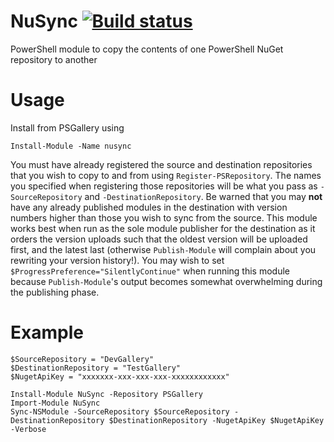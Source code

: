 # NuSync [![Build status](https://ci.appveyor.com/api/projects/status/epyk14bccann3838/branch/master?svg=true)](https://ci.appveyor.com/project/Sam-Martin/nusync/branch/master)

PowerShell module to copy the contents of one PowerShell NuGet repository to another
# Usage
Install from PSGallery using
```
Install-Module -Name nusync
```
You must have already registered the source and destination repositories that you wish to copy to and from using `Register-PSRepository`.
The names you specified when registering those repositories will be what you pass as `-SourceRepository` and `-DestinationRepository`.
Be warned that you may **not** have any already published modules in the destination with version numbers higher than those you wish to sync from the source. This module works best when run as the sole module publisher for the destination as it orders the version uploads such that the oldest version will be uploaded first, and the latest last (otherwise `Publish-Module` will complain about you rewriting your version history!).
You may wish to set `$ProgressPreference="SilentlyContinue"` when running this module because `Publish-Module`'s output becomes somewhat overwhelming during the publishing phase.
# Example
```
$SourceRepository = "DevGallery"
$DestinationRepository = "TestGallery"
$NugetApiKey = "xxxxxxx-xxx-xxx-xxx-xxxxxxxxxxxx"

Install-Module NuSync -Repository PSGallery
Import-Module NuSync
Sync-NSModule -SourceRepository $SourceRepository -DestinationRepository $DestinationRepository -NugetApiKey $NugetApiKey -Verbose
```
